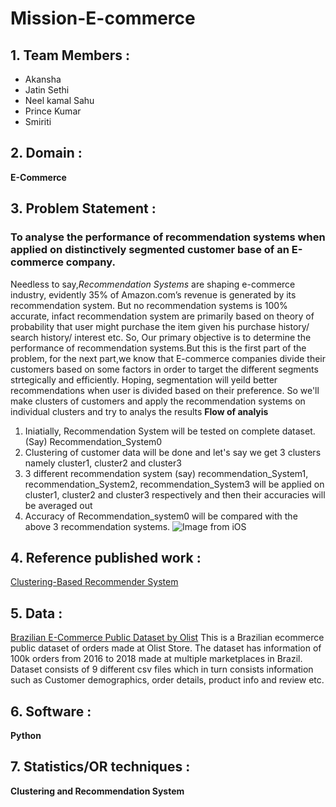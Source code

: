 # Mission-E-commerce 
## 1. Team Members : 
  * Akansha
  * Jatin Sethi
  * Neel kamal Sahu
  * Prince Kumar
  * Smiriti
   
## 2. Domain : 
**E-Commerce**

## 3. Problem Statement :
### To analyse the performance of recommendation systems when applied on distinctively segmented customer base of an E-commerce company.
Needless to say,*Recommendation Systems* are shaping e-commerce industry, evidently 35% of Amazon.com’s revenue is generated by its recommendation system.
But no recommendation systems is 100% accurate, infact recommendation system are primarily based on theory of probability that user might purchase the item given his purchase history/ search history/ interest etc. So, Our primary objective is to determine the performance of recommendation systems.But this is the first part of the problem, for the next part,we know that E-commerce companies divide their customers based on some factors in order to target the different segments strtegically and efficiently. Hoping, segmentation will yeild better recommendations when user is divided based on their preference. So we'll make clusters of customers and apply the recommendation systems on individual clusters and try to analys the results
**Flow of analyis**
1. Iniatially, Recommendation System will be tested on complete dataset. (Say) Recommendation_System0
2. Clustering of customer data will be done and let's say we get 3 clusters namely cluster1, cluster2 and cluster3  
3. 3 different recommendation system (say) recommendation_System1, recommendation_System2, recommendation_System3 will be applied on cluster1, cluster2 and          cluster3 respectively and then their accuracies will be averaged out
4. Accuracy of Recommendation_system0 will be compared with the above 3 recommendation systems.
![Image from iOS](https://user-images.githubusercontent.com/29731748/103335482-0a696e00-4a9b-11eb-9bb2-30b6a33fe4e4.jpg)


## 4. Reference published work :
[Clustering-Based Recommender System](https://www.researchgate.net/publication/266475973_Clustering-Based_Recommender_System_Using_Principles_of_Voting_Theory)
## 5. Data :
[Brazilian E-Commerce Public Dataset by Olist](https://www.kaggle.com/olistbr/brazilian-ecommerce?select=olist_order_items_dataset.csv)
This is a Brazilian ecommerce public dataset of orders made at Olist Store. The dataset has information of 100k orders from 2016 to 2018 made at multiple marketplaces in Brazil. Dataset consists of 9 different csv files which in turn consists information such as Customer demographics, order details, product info and review etc.
## 6. Software : 
**Python**

## 7. Statistics/OR techniques :
**Clustering and Recommendation System**
   
